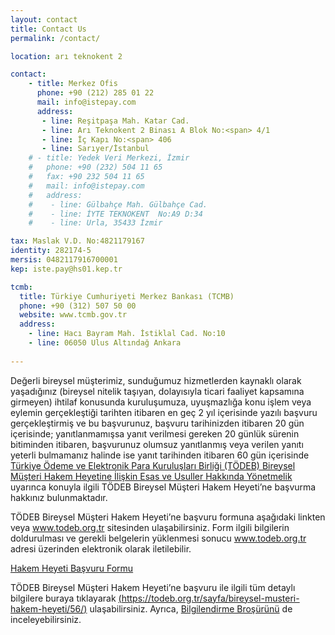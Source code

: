 ```yaml
---
layout: contact
title: Contact Us
permalink: /contact/

location: arı teknokent 2

contact:
    - title: Merkez Ofis
      phone: +90 (212) 285 01 22
      mail: info@istepay.com
      address:
       - line: Reşitpaşa Mah. Katar Cad.
       - line: Arı Teknokent 2 Binası A Blok No:<span> 4/1  
       - line: İç Kapı No:<span> 406
       - line: Sarıyer/İstanbul
    # - title: Yedek Veri Merkezi, İzmir
    #   phone: +90 (232) 504 11 65
    #   fax: +90 232 504 11 65
    #   mail: info@istepay.com
    #   address:
    #    - line: Gülbahçe Mah. Gülbahçe Cad.
    #    - line: İYTE TEKNOKENT  No:A9 D:34
    #    - line: Urla, 35433 İzmir

tax: Maslak V.D. No:4821179167
identity: 282174-5
mersis: 0482117916700001
kep: iste.pay@hs01.kep.tr

tcmb:
  title: Türkiye Cumhuriyeti Merkez Bankası (TCMB)
  phone: +90 (312) 507 50 00
  website: www.tcmb.gov.tr
  address:
    - line: Hacı Bayram Mah. İstiklal Cad. No:10
    - line: 06050 Ulus Altındağ Ankara
 
---
```


Değerli bireysel müşterimiz, sunduğumuz hizmetlerden kaynaklı olarak yaşadığınız (bireysel nitelik taşıyan, dolayısıyla ticari faaliyet kapsamına girmeyen) ihtilaf konusunda kuruluşumuza, uyuşmazlığa konu işlem veya eylemin gerçekleştiği tarihten itibaren en geç 2 yıl içerisinde yazılı başvuru gerçekleştirmiş ve bu başvurunuz, başvuru tarihinizden itibaren 20 gün içerisinde; yanıtlanmamışsa yanıt verilmesi gereken 20 günlük sürenin bitiminden itibaren, başvurunuz olumsuz yanıtlanmış veya verilen yanıtı yeterli bulmamanız halinde ise yanıt tarihinden itibaren 60 gün içerisinde [Türkiye Ödeme ve Elektronik Para Kuruluşları Birliği (TÖDEB) Bireysel Müşteri Hakem Heyetine İlişkin Esas ve Usuller Hakkında Yönetmelik](/todeb-yonetmelik.pdf) uyarınca konuyla ilgili TÖDEB Bireysel Müşteri Hakem Heyeti’ne başvurma hakkınız bulunmaktadır.

TÖDEB Bireysel Müşteri Hakem Heyeti’ne başvuru formuna aşağıdaki linkten veya www.todeb.org.tr sitesinden ulaşabilirsiniz. Form ilgili bilgilerin doldurulması ve gerekli belgelerin yüklenmesi sonucu www.todeb.org.tr adresi üzerinden elektronik olarak iletilebilir.

[Hakem Heyeti Başvuru Formu](https://todeb.org.tr/hakemheyetibasvuruformu/)

TÖDEB Bireysel Müşteri Hakem Heyeti’ne başvuru ile ilgili tüm detaylı bilgilere buraya tıklayarak [(https://todeb.org.tr/sayfa/bireysel-musteri-hakem-heyeti/56/)](https://todeb.org.tr/sayfa/bireysel-musteri-hakem-heyeti/56/) ulaşabilirsiniz. Ayrıca, [Bilgilendirme Broşürünü](/todeb-brosur.pdf) de inceleyebilirsiniz. 
